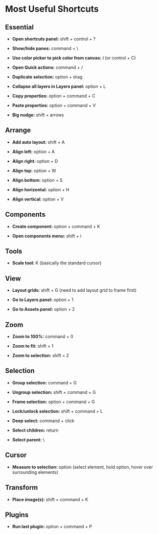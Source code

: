 # Most Useful Shortcuts

## Essential

- **Open shortcuts panel:** shift + control + ?

- **Show/hide panes:** command + \

- **Use color picker to pick color from canvas:** I (or control + C)

- **Open Quick actions:** command + /

- **Duplicate selection:** option + drag

- **Collapse all layers in Layers panel:** option + L

- **Copy properties:** option + command + C

- **Paste properties:** option + command + V

- **Big nudge:** shift + arrows

## Arrange

- **Add auto layout:** shift + A

- **Align left:** option + A

- **Align right:** option + D

- **Align top:** option + W

- **Align bottom:** option + S

- **Align horizontal:** option + H

- **Align vertical:** option + V

## Components

- **Create component:** option + command + K

- **Open components menu:** shift + i

## Tools

- **Scale tool:** K (basically the standard cursor)

## View

- **Layout grids:** shift + G (need to add layout grid to frame first)

- **Go to Layers panel:** option + 1

- **Go to Assets panel:** option + 2

## Zoom

- **Zoom to 100%:** command + 0

- **Zoom to fit:** shift + 1

- **Zoom to selection:** shift + 2

## Selection

- **Group selection:** command + G

- **Ungroup selection:** shift + command + G

- **Frame selection:** option + command + G

- **Lock/unlock selection:** shift + command + L

- **Deep select:** command + click

- **Select children:** return

- **Select parent:** \

## Cursor

- **Measure to selection:** option (select element, hold option, hover over surrounding elements)

## Transform

- **Place image(s):** shift + command + K

## Plugins

- **Run last plugin:** option + command + P
